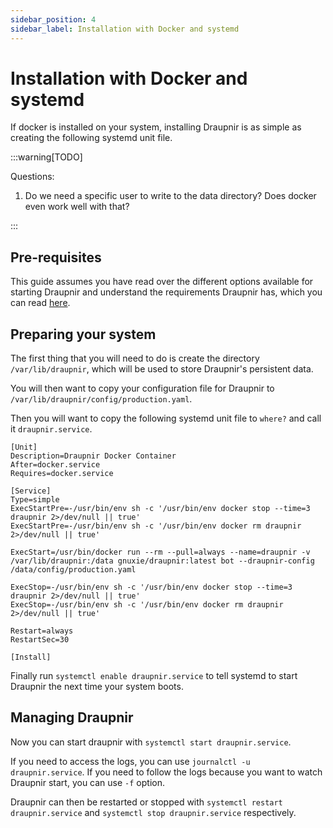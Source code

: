 ```yaml
---
sidebar_position: 4
sidebar_label: Installation with Docker and systemd
---
```


# Installation with Docker and systemd

If docker is installed on your system, installing Draupnir is as
simple as creating the following systemd unit file.

:::warning[TODO]

Questions:

1. Do we need a specific user to write to the data directory? Does
docker even work well with that?

:::

## Pre-requisites

This guide assumes you have read over the different options available
for starting Draupnir and understand the requirements Draupnir
has, which you can read [here](./starting_draupnir).

## Preparing your system

The first thing that you will need to do is create the directory
`/var/lib/draupnir`, which will be used to store Draupnir's
persistent data.

You will then want to copy your configuration file for Draupnir to
`/var/lib/draupnir/config/production.yaml`.

Then you will want to copy the following systemd unit file to
`where?` and call it `draupnir.service`.

```
[Unit]
Description=Draupnir Docker Container
After=docker.service
Requires=docker.service

[Service]
Type=simple
ExecStartPre=-/usr/bin/env sh -c '/usr/bin/env docker stop --time=3 draupnir 2>/dev/null || true'
ExecStartPre=-/usr/bin/env sh -c '/usr/bin/env docker rm draupnir 2>/dev/null || true'

ExecStart=/usr/bin/docker run --rm --pull=always --name=draupnir -v /var/lib/draupnir:/data gnuxie/draupnir:latest bot --draupnir-config /data/config/production.yaml

ExecStop=-/usr/bin/env sh -c '/usr/bin/env docker stop --time=3 draupnir 2>/dev/null || true'
ExecStop=-/usr/bin/env sh -c '/usr/bin/env docker rm draupnir 2>/dev/null || true'

Restart=always
RestartSec=30

[Install]
```

Finally run `systemctl enable draupnir.service` to tell systemd to
start Draupnir the next time your system boots.

## Managing Draupnir

Now you can start draupnir with `systemctl start draupnir.service`.

If you need to access the logs, you can use
`journalctl -u draupnir.service`. If you need to follow the logs
because you want to watch Draupnir start, you can use `-f` option.

Draupnir can then be restarted or stopped with `systemctl restart
draupnir.service` and `systemctl stop draupnir.service` respectively.
